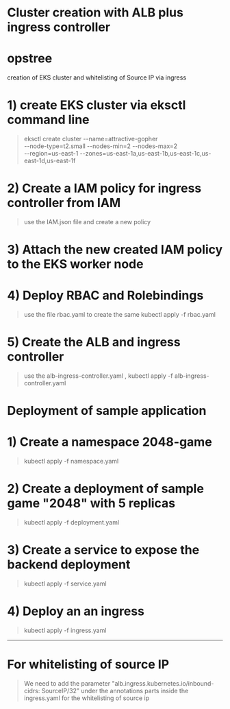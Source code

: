 # Cluster creation with ALB plus ingress controller
# opstree
creation of EKS cluster and whitelisting of Source IP via ingress

# 1) create EKS cluster via eksctl command line
> eksctl create cluster --name=attractive-gopher \
--node-type=t2.small --nodes-min=2 --nodes-max=2 \
--region=us-east-1 --zones=us-east-1a,us-east-1b,us-east-1c,us-east-1d,us-east-1f 

# 2) Create a IAM policy for ingress controller from IAM 
> use the IAM.json file and create a new policy 

# 3) Attach the new created IAM policy to the EKS worker node

# 4) Deploy RBAC and Rolebindings
> use the file rbac.yaml to create the same
> kubectl apply -f rbac.yaml

# 5) Create the ALB and ingress controller
>use the alb-ingress-controller.yaml  , kubectl apply -f alb-ingress-controller.yaml


# Deployment of sample application
# 1) Create a namespace 2048-game
>kubectl apply -f namespace.yaml

# 2) Create a deployment of sample game "2048" with 5 replicas
>kubectl apply -f deployment.yaml

# 3) Create a service to expose the backend deployment 
>kubectl apply -f service.yaml

# 4) Deploy an an ingress
>kubectl apply -f ingress.yaml

------------------------------------------------------------------------------------------------------------------------------------------------------------------

# For whitelisting of source IP
> We need to add the parameter "alb.ingress.kubernetes.io/inbound-cidrs: SourceIP/32" under the annotations parts inside the ingress.yaml for the whitelisting of source ip 

